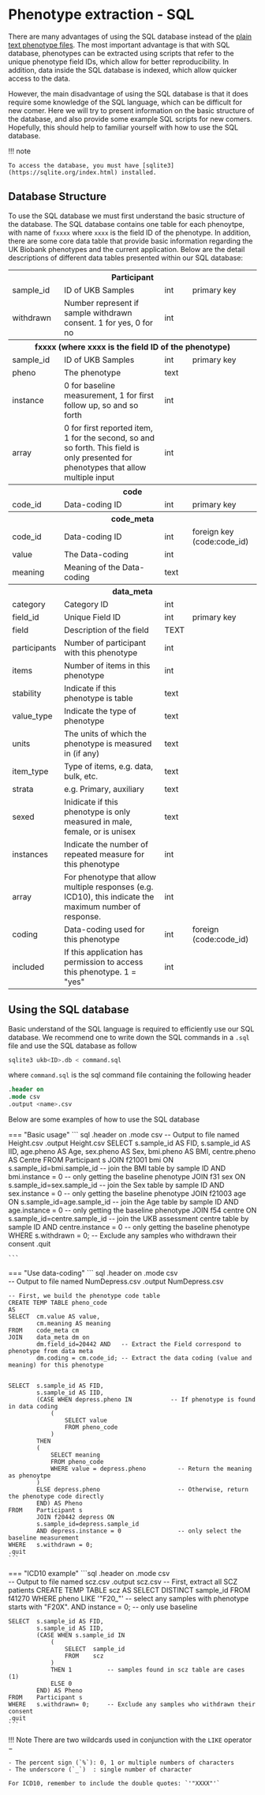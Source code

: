 # Phenotype extraction - SQL

There are many advantages of using the SQL database instead of the [plain text phenotype files](tradition.md). 
The most important advantage is that with SQL database, phenotypes can be extracted using scripts that refer to the unique phenotype field IDs, which allow for better reproducibility. 
In addition, data inside the SQL database is indexed, which allow quicker access to the data. 

However, the main disadvantage of using the SQL database is that it does require some knowledge of the SQL language, which can be difficult for new comer. 
Here we will try to present information on the basic structure of the database, and also provide some example SQL scripts for new comers. 
Hopefully, this should help to familiar yourself with how to use the SQL database. 

!!! note

    To access the database, you must have [sqlite3](https://sqlite.org/index.html) installed. 


## Database Structure 
To use the SQL database we must first understand the basic structure of the database. 
The SQL database contains one table for each phenoytpe, with name of `fxxxx` where `xxxx` is the field ID of the phenotype. 
In addition, there are some core data table that provide basic information regarding the UK Biobank phenotypes and the current application.
Below are the detail descriptions of different data tables presented within our SQL database:

<table>
<th colspan="4">
Participant
</th>
<tr>
    <td>sample_id</td>
    <td>ID of UKB Samples</td>
    <td>int</td>
    <td>primary key</td>
</tr>
<tr>
    <td>withdrawn</td>
    <td>Number represent if sample withdrawn consent. 1 for yes, 0 for no</td>
    <td>int</td>
    <td></td>
</tr>
<th colspan="4">
fxxxx (where xxxx is the field ID of the phenotype)
</th>
<tr>
    <td>sample_id</td>
    <td>ID of UKB Samples</td>
    <td>int</td>
    <td>primary key</td>
</tr>
<tr>
    <td>pheno</td>
    <td>The phenotype</td>
    <td>text</td>
    <td></td>
</tr>
<tr>
    <td>instance</td>
    <td>0 for baseline measurement, 1 for first follow up, so and so forth</td>
    <td>int</td>
    <td></td>
</tr>
<tr>
    <td>array</td>
    <td>0 for first reported item, 1 for the second, so and so forth. This field is only presented for phenotypes that allow multiple input</td>
    <td>int</td>
    <td></td>
</tr>
<th colspan="4">
code
</th>
<tr>
    <td>code_id</td>
    <td>Data-coding ID</td>
    <td>int</td>
    <td>primary key</td>
</tr>
<th colspan="4">
code_meta
</th>
<tr>
    <td>code_id</td>
    <td>Data-coding ID</td>
    <td>int</td>
    <td>foreign key (code:code_id)</td>
</tr>
<tr>
    <td>value</td>
    <td>The Data-coding</td>
    <td>int</td>
    <td></td>
</tr>
<tr>
    <td>meaning</td>
    <td>Meaning of the Data-coding</td>
    <td>text</td>
    <td></td>
</tr>
<th colspan="4">
data_meta
</th>
<tr>
    <td>category</td>
    <td>Category ID</td>
    <td>int</td>
    <td></td>
</tr>
<tr>
    <td>field_id</td>
    <td>Unique Field ID</td>
    <td>int</td>
    <td>primary key</td>
</tr>
<tr>
    <td>field</td>
    <td>Description of the field</td>
    <td>TEXT</td>
    <td></td>
</tr>
<tr>
    <td>participants</td>
    <td>Number of participant with this phenotype</td>
    <td>int</td>
    <td></td>
</tr>
<tr>
    <td>items</td>
    <td>Number of items in this phenotype</td>
    <td>int</td>
    <td></td>
</tr>
<tr>
    <td>stability</td>
    <td>Indicate if this phenotype is table</td>
    <td>text</td>
    <td></td>
</tr>
<tr>
    <td>value_type</td>
    <td>Indicate the type of phenotype</td>
    <td>text</td>
    <td></td>
</tr>
<tr>
    <td>units</td>
    <td>The units of which the phenotype is measured in (if any)</td>
    <td>text</td>
    <td></td>
</tr>
<tr>
    <td>item_type</td>
    <td>Type of items, e.g. data, bulk, etc.</td>
    <td>text</td>
    <td></td>
</tr>
<tr>
    <td>strata</td>
    <td>e.g. Primary, auxiliary</td>
    <td>text</td>
    <td></td>
</tr>
<tr>
    <td>sexed</td>
    <td>Inidicate if this phenotype is only measured in male, female, or is unisex</td>
    <td>text</td>
    <td></td>
</tr>
<tr>
    <td>instances</td>
    <td>Indicate the number of repeated measure for this phenotype</td>
    <td>int</td>
    <td></td>
</tr>
<tr>
    <td>array</td>
    <td>For phenotype that allow multiple responses (e.g. ICD10), this indicate the maximum number of response. </td>
    <td>int</td>
    <td></td>
</tr>
<tr>
    <td>coding</td>
    <td>Data-coding used for this phenotype</td>
    <td>int</td>
    <td>foreign (code:code_id)</td>
</tr>
<tr>
    <td>included</td>
    <td>If this application has permission to access this phenotype. 1 = "yes"</td>
    <td>int</td>
    <td></td>
</tr>
</table>

## Using the SQL database
Basic understand of the SQL language is required to efficiently use our SQL database. 
We recommend one to write down the SQL commands in a `.sql` file and use the SQL database as follow
```bash
sqlite3 ukb<ID>.db < command.sql
```
where `command.sql` is the sql command file containing the following header
``` sql
.header on
.mode csv
.output <name>.csv
```

Below are some examples of how to use the SQL database

=== "Basic usage"
    ``` sql
    .header on
    .mode csv
    -- Output to file named Height.csv
    .output Height.csv 
    SELECT  s.sample_id AS FID, 
            s.sample_id AS IID,
            age.pheno AS Age,
            sex.pheno AS Sex,
            bmi.pheno AS BMI,
            centre.pheno AS Centre
    FROM    Participant s 
            JOIN    f21001 bmi ON 
                    s.sample_id=bmi.sample_id       -- join the BMI table by sample ID
                    AND bmi.instance = 0            -- only getting the baseline phenotype
            JOIN    f31 sex ON
                    s.sample_id=sex.sample_id       -- join the Sex table by sample ID
                    AND sex.instance = 0            -- only getting the baseline phenotype
            JOIN    f21003 age ON 
                    s.sample_id=age.sample_id       -- join the Age table by sample ID
                    AND age.instance = 0            -- only getting the baseline phenotype
            JOIN    f54 centre ON 
                    s.sample_id=centre.sample_id    -- join the UKB assessment centre table by sample ID
                    AND centre.instance = 0         -- only getting the baseline phenotype
            WHERE   s.withdrawn = 0;                -- Exclude any samples who withdrawn their consent
    .quit

    ```

=== "Use data-coding"
    ``` sql
    .header on
    .mode csv    
    -- Output to file named NumDepress.csv 
    .output NumDepress.csv 

    -- First, we build the phenotype code table
    CREATE TEMP TABLE pheno_code
    AS
    SELECT  cm.value AS value,
            cm.meaning AS meaning
    FROM    code_meta cm
    JOIN    data_meta dm on          
            dm.field_id=20442 AND   -- Extract the Field correspond to phenotype from data meta
            dm.coding = cm.code_id; -- Extract the data coding (value and meaning) for this phenotype


    SELECT  s.sample_id AS FID,
            s.sample_id AS IID,
            (CASE WHEN depress.pheno IN           -- If phenotype is found in data coding
                (
                    SELECT value 
                    FROM pheno_code
                )
            THEN  
            (
                SELECT meaning 
                FROM pheno_code 
                WHERE value = depress.pheno         -- Return the meaning as phenoytpe
            )
            ELSE depress.pheno                      -- Otherwise, return the phenotype code directly
            END) AS Pheno
    FROM    Participant s
            JOIN f20442 depress ON 
            s.sample_id=depress.sample_id
            AND depress.instance = 0                -- only select the baseline measurement
    WHERE   s.withdrawn = 0;
    .quit
    ```

=== "ICD10 example"
    ```sql
    .header on
    .mode csv    
    -- Output to file named scz.csv 
    .output scz.csv 
    -- First, extract all SCZ patients
    CREATE TEMP TABLE scz
    AS
    SELECT  DISTINCT sample_id
    FROM    f41270
    WHERE   pheno LIKE '"F20_"' -- select any samples with phenotype starts with "F20X". 
            AND instance = 0;   -- only use baseline
  
    SELECT  s.sample_id AS FID, 
            s.sample_id AS IID,
            (CASE WHEN s.sample_id IN
                (
                    SELECT  sample_id
                    FROM    scz
                )
                THEN 1          -- samples found in scz table are cases (1)
                ELSE 0
            END) AS Pheno
    FROM    Participant s 
    WHERE   s.withdrawn= 0;     -- Exclude any samples who withdrawn their consent
    .quit
    ```

!!! Note
    There are two wildcards used in conjunction with the `LIKE` operator −

    - The percent sign (`%`): 0, 1 or multiple numbers of characters
    - The underscore (`_`)  : single number of character

    For ICD10, remember to include the double quotes: `'"XXXX"'`


